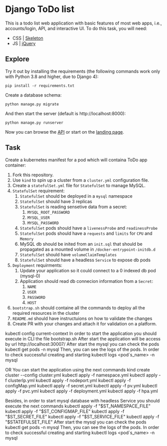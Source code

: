 # Django ToDo list

This is a todo list web application with basic features of most web apps, i.e., accounts/login, API, and interactive UI. To do this task, you will need:

- CSS | [Skeleton](http://getskeleton.com/)
- JS  | [jQuery](https://jquery.com/)

## Explore

Try it out by installing the requirements (the following commands work only with Python 3.8 and higher, due to Django 4):

```
pip install -r requirements.txt
```

Create a database schema:

```
python manage.py migrate
```

And then start the server (default is http://localhost:8000):

```
python manage.py runserver
```

Now you can browse the [API](http://localhost:8000/api/) or start on the [landing page](http://localhost:8000/).

## Task

Create a kubernetes manifest for a pod which will containa ToDo app container:

1. Fork this repository.
1. Use `kind` to spin up a cluster from a `cluster.yml` configuration file.
1. Create a `statefulSet.yml` file for `StatefulSet` to manage MySQL.
1. `StatefulSet` requirement:
    1. `StatefulSet` should be deployed in a `mysql` namespace
    1. `StatefulSet` should have 3 replicas
    3. `StatefulSet` is reading sensetive data from a secret:
        1. `MYSQL_ROOT_PASSWORD`
        1. `MYSQL_USER`
        1. `MYSQL_PASSWORD`
    4. `StatefulSet` pods should have a `livenessProbe` and `readinessProbe`
    5. `StatefulSet` pods should have a `requests` and `limits` for `CPU` and `Memory`
    6. MySQL db should be inited from an `init.sql` that should be propagated as a mounted volume in `/docker-entrypoint-initdb.d`
    7. `StatefulSet` should have `volumeClaimTemplates`
    8. `StatefulSet` should have a headless `Service` to expose db pods
1. `Deployment` requirments:
    1. Update your application so it could connect to a 0 indexed db pod (mysql-0)
    2. Application should read db connecion information from a `Secret`:
        1. `NAME`
        2. `USER`
        3. `PASSWORD`
        4. `HOST`
1. `bootstrap.sh` should containe all the commands to deploy all the required resources in the cluster
1. `README.md` should have instructuions on how to validate the changes
1. Create PR with your changes and attach it for validation on a platform.

kubectl config current-context
In order to start the application you should execute in CLI the file bootstrap.sh
After start the application will be access by url
http://localhost:30007/
After start the mysql you can check the pods
kubectl get pods -n mysql
Then, you can see the logs of the pods. In order to check successful creating and starting
kubectl logs <pod`s_name> -n mysql

OR
You can start the application using the next commands
kind create cluster --config cluster.yml
kubectl apply -f namespace.yml
kubectl apply -f clusterIp.yml
kubectl apply -f nodeport.yml
kubectl apply -f configMap.yml
kubectl apply -f secret.yml
kubectl apply -f pv.yml
kubectl apply -f pvc.yml
kubectl apply -f deployment.yml
kubectl apply -f hpa.yml

Besides, in order to start mysql database with headless Service you should execute the next commands
kubectl apply -f "$ST_NAMESPACE_FILE"
kubectl apply -f "$ST_CONFIGMAP_FILE"
kubectl apply -f "$ST_SECRET_FILE"
kubectl apply -f "$ST_SERVICE_FILE"
kubectl apply -f "$STATEFULSET_FILE"
After start the mysql you can check the pods
kubectl get pods -n mysql
Then, you can see the logs of the pods. In order to check successful creating and starting
kubectl logs <pod`s_name> -n mysql

